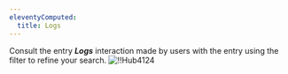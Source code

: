```yaml
---
eleventyComputed:
  title: Logs
---
```

Consult the entry ***Logs*** interaction made by users with the entry using the filter to refine your search.
![!!Hub4124](https://cdnweb.devolutions.net/docs/en/hub/Hub4124.png)

